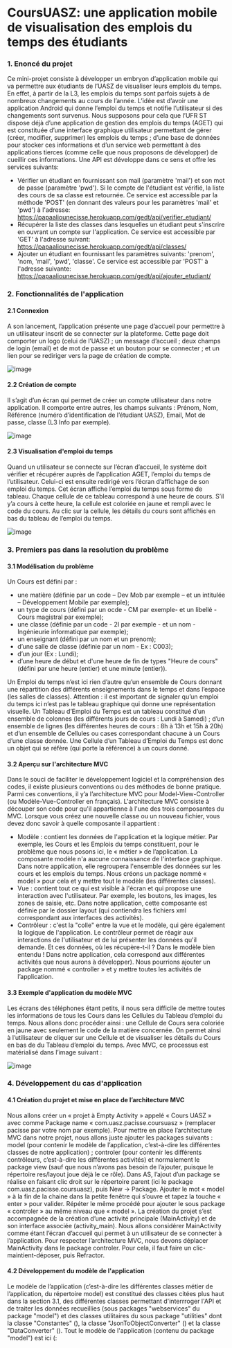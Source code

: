 # CoursUASZ: une application mobile de visualisation des emplois du temps des étudiants
### 1. Enoncé du projet
Ce mini-projet consiste à développer un embryon d’application mobile qui va permettre aux étudiants de l’UASZ de visualiser leurs emplois du temps. En effet, à partir de la L3, les emplois du temps sont parfois sujets à de nombreux changements au cours de l’année. L’idée est d’avoir une application Android qui donne l’emploi du temps et notifie l’utilisateur si des changements sont survenus.
Nous supposons pour cela que l’UFR ST dispose déjà d’une application de gestion des emplois du temps (AGET) qui est constituée d’une interface graphique utilisateur permettant de gérer (créer, modifier, supprimer) les emplois du temps ; d’une base de données pour stocker ces informations et d’un service web permettant à des applications tierces (comme celle que nous proposons de développer) de cueillir ces informations. Une API est développe dans ce sens et offre les services suivants:
- Vérifier un étudiant en fournissant son mail (paramètre 'mail') et son mot de passe (paramètre 'pwd'). Si le compte de l'étudiant est vérifié, la liste des cours de sa classe est retournée. Ce service est accessible par la méthode 'POST' (en donnant des valeurs pour les paramètres 'mail' et 'pwd') à l'adresse: https://papaaliounecisse.herokuapp.com/gedt/api/verifier_etudiant/
- Récupérer la liste des classes dans lesquelles un étudiant peut s'inscrire en ouvrant un compte sur l'application. Ce service est accessible par 'GET' à l'adresse suivant: https://papaaliounecisse.herokuapp.com/gedt/api/classes/
- Ajouter un étudiant en fournissant les paramètres suivants: 'prenom', 'nom, 'mail', 'pwd', 'classe'. Ce service est accessible par 'POST' à l'adresse suivante: https://papaaliounecisse.herokuapp.com/gedt/api/ajouter_etudiant/
### 2. Fonctionnalités de l'application
#### 2.1 Connexion
A son lancement, l’application présente une page d’accueil pour permettre à un utilisateur inscrit de se connecter sur la plateforme. Cette page doit comporter un logo (celui de l’UASZ) ; un message d’accueil ; deux champs de login (email) et de mot de passe et un bouton pour se connecter ; et un lien pour se rediriger vers la page de création de compte.

![image](https://github.com/papaalioune/CoursUASZ2/assets/44668416/32d65961-1196-4672-ba47-23667ed3fb81)

#### 2.2 Création de compte
Il s’agit d’un écran qui permet de créer un compte utilisateur dans notre application. Il comporte entre autres, les champs suivants : Prénom, Nom, Référence (numéro d’identification de l’étudiant UASZ), Email, Mot de passe, classe (L3 Info par exemple).

![image](https://github.com/papaalioune/CoursUASZ2/assets/44668416/b3114255-a7a1-43f3-abcc-e463022d012e)

#### 2.3 Visualisation d'emploi du temps
Quand un utilisateur se connecte sur l’écran d’accueil, le système doit vérifier et récupérer auprès de l’application AGET, l’emploi du temps de l’utilisateur. Celui-ci est ensuite redirigé vers l’écran d’affichage de son emploi du temps. Cet écran affiche l’emploi du temps sous forme de tableau. Chaque cellule de ce tableau correspond à une heure de cours. S’il y’a cours à cette heure, la cellule est coloriée en jaune et rempli avec le code du cours. Au clic sur la cellule, les détails du cours sont affichés en bas du tableau de l’emploi du temps.

![image](https://github.com/papaalioune/CoursUASZ2/assets/44668416/976ad4ce-989f-42b5-9e12-187b64f43ea6)

### 3. Premiers pas dans la resolution du problème
#### 3.1 Modélisation du problème
Un Cours est défini par : 
- une matière (définie par un code – Dev Mob par exemple – et un intitulée – Développement Mobile par exemple);
- un type de cours (défini par un ocde - CM par exemple- et un libellé - Cours magistral par exemple);
- une classe (définie par un code - 2I par exemple - et un nom - Ingénieurie informatique par exemple);
- un enseignant (défini par un nom et un prenom);
- d’une salle de classe (définie par un nom - Ex : C003);
- d’un jour (Ex : Lundi);
- d’une heure de début et d'une heure de fin de types "Heure de cours" (défini par une heure (entier) et une minute (entier)).

Un Emploi du temps n’est ici rien d’autre qu’un ensemble de Cours donnant une répartition des différents enseignements dans le temps et dans l’espace (les salles de classes). Attention : il est important de signaler qu’un emploi du temps ici n’est pas le tableau graphique qui donne une représentation visuelle.
Un Tableau d’Emploi du Temps est un tableau constitué d’un ensemble de colonnes (les différents jours de cours : Lundi à Samedi) ; d’un ensemble de lignes (les différentes heures de cours : 8h à 13h et 15h à 20h) et d’un ensemble de Cellules ou cases correspondant chacune à un Cours d’une classe donnée.
Une Cellule d’un Tableau d’Emploi du Temps est donc un objet qui se réfère (qui porte la référence) à un cours donné.
#### 3.2 Aperçu sur l'architecture MVC
Dans le souci de faciliter le développement logiciel et la compréhension des codes, il existe plusieurs conventions ou des méthodes de bonne pratique. Parmi ces conventions, il y’a l’architecture MVC pour Model-View-Controller (ou Modèle-Vue-Controller en français).
L'architecture MVC consiste à découper son code pour qu'il appartienne à l'une des trois composantes du MVC. Lorsque vous créez une nouvelle classe ou un nouveau fichier, vous devez donc savoir à quelle composante il appartient :
-	Modèle : contient les données de l'application et la logique métier. Par exemple, les Cours et les Emplois du temps constituent, pour le problème que nous posons ici, le « métier » de l’application. La composante modèle n'a aucune connaissance de l'interface graphique. Dans notre application, elle regroupera l'ensemble des données sur les cours et les emplois du temps. Nous créons un package nommé « model » pour cela et y mettre tout le modèle (les différentes classes).
-	Vue : contient tout ce qui est visible à l'écran et qui propose une interaction avec l'utilisateur. Par exemple, les boutons, les images, les zones de saisie, etc. Dans notre application, cette composante est définie par le dossier layout (qui contiendra les fichiers xml correspondant aux interfaces des activités).
-	Contrôleur : c'est la "colle" entre la vue et le modèle, qui gère également la logique de l'application. Le contrôleur permet de réagir aux interactions de l'utilisateur et de lui présenter les données qu'il demande. Et ces données, où les récupère-t-il ? Dans le modèle bien entendu ! Dans notre application, cela correspond aux différentes activités que nous aurons à développer). Nous pourrions ajouter un package nommé « controller » et y mettre toutes les activités de l’application.

#### 3.3 Exemple d'application du modèle MVC
Les écrans des téléphones étant petits, il nous sera difficile de mettre toutes les informations de tous les Cours dans les Cellules du Tableau d’emploi du temps. Nous allons donc procéder ainsi : une Cellule de Cours sera coloriée en jaune avec seulement le code de la matière concernée. On permet ainsi à l’utilisateur de cliquer sur une Cellule et de visualiser les détails du Cours en bas de du Tableau d’emploi du temps. Avec MVC, ce processus est matérialisé dans l’image suivant :

![image](https://github.com/papaalioune/CoursUASZ2/assets/44668416/6402d448-2bec-4f8a-9154-c6d6800f4aa1)

### 4. Développement du cas d'application
#### 4.1 Création du projet et mise en place de l’architecture MVC
Nous allons créer un « projet à Empty Activity » appelé « Cours UASZ » avec comme Package name « com.uasz.pacisse.coursuasz » (remplacer pacisse par votre nom par exemple).
Pour mettre en place l’architecture MVC dans notre projet, nous allons juste ajouter les packages suivants : model (pour contenir le modèle de l’application, c’est-à-dire les différentes classes de notre application) ; controler (pour contenir les différents contrôleurs, c’est-à-dire les différentes activités) et normalement le package view (sauf que nous n’avons pas besoin de l’ajouter, puisque le répertoire res/layout joue déjà le ce rôle).
Dans AS, l’ajout d’un package se réalise en faisant clic droit sur le répertoire parent (ici le package com.uasz.pacisse.coursuasz), puis New -> Package. Ajouter le mot « model » à la fin de la chaine dans la petite fenêtre qui s’ouvre et tapez la touche « enter » pour valider. Répéter le même procédé pour ajouter le sous package « controler » au même niveau que « model ». 
La création du projet s’est accompagnée de la création d’une activité principale (MainActivity) et de son interface associée (activity_main). Nous allons considérer MainActivity comme étant l’écran d’accueil qui permet à un utilisateur de se connecter à l’application.
Pour respecter l’architecture MVC, nous devons déplacer MainActivity dans le package controler. Pour cela, il faut faire un clic-maintient-déposer, puis Refractor.
#### 4.2 Développement du modèle de l'application
Le modèle de l’application (c’est-à-dire les différentes classes métier de l’application, du répertoire model) est constitué des classes citées plus haut dans la section 3.1, des différentes classes permettant d'interrroger l'API et de traiter les données recueillies (sous packages "webservices" du package "model") et des classes utilitaires du sous package "utilities" dont la classe "Constantes" (), la classe "JsonToObjectConverter" () et la classe "DataConverter" (). Tout le modèle de l'application (contenu du package "model") est ici (:




